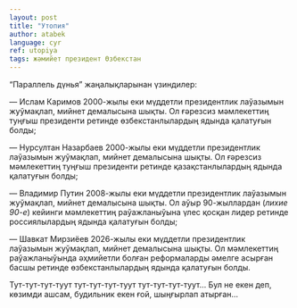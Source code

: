 ```yaml
---
layout: post
title: "Утопия"
author: atabek
language: cyr
ref: utopiya
tags: жәмийет президент Өзбекстан
---
```


“Параллель дүнья” жаңалықларынан үзиндилер:

— Ислам Каримов 2000-жылы еки мүддетли президентлик лаўазымын жуўмақлап, мийнет демалысына шықты. Ол ғәрезсиз мәмлекеттиң туңғыш президенти ретинде өзбекстанлылардың ядында қалатуғын болды;

— Нурсултан Назарбаев 2000-жылы еки мүддетли президентлик лаўазымын жуўмақлап, мийнет демалысына шықты. Ол ғәрезсиз мәмлекеттиң туңғыш президенти ретинде қазақстанлылардың ядында қалатуғын болды;

— Владимир Путин 2008-жылы еки мүддетли президентлик лаўазымын жуўмақлап, мийнет демалысына шықты. Ол аўыр 90-жыллардан (_лихие 90-е_) кейинги мәмлекеттиң раўажланыўына үлес қосқан лидер ретинде россиялылардың ядында қалатуғын болды;

— Шавкат Мирзиёев 2026-жылы еки мүддетли президентлик лаўазымын жуўмақлап, мийнет демалысына шықты. Ол мәмлекеттиң раўажланыўында әҳмийетли болған реформаларды әмелге асырған басшы ретинде өзбекстанлылардың ядында қалатуғын болды.

Тут-тут-тут-туут тут-тут-тут-туут тут-тут-тут-туут… Бул не екен деп, көзимди ашсам, будильник екен ғой, шыңғырлап атырған…
